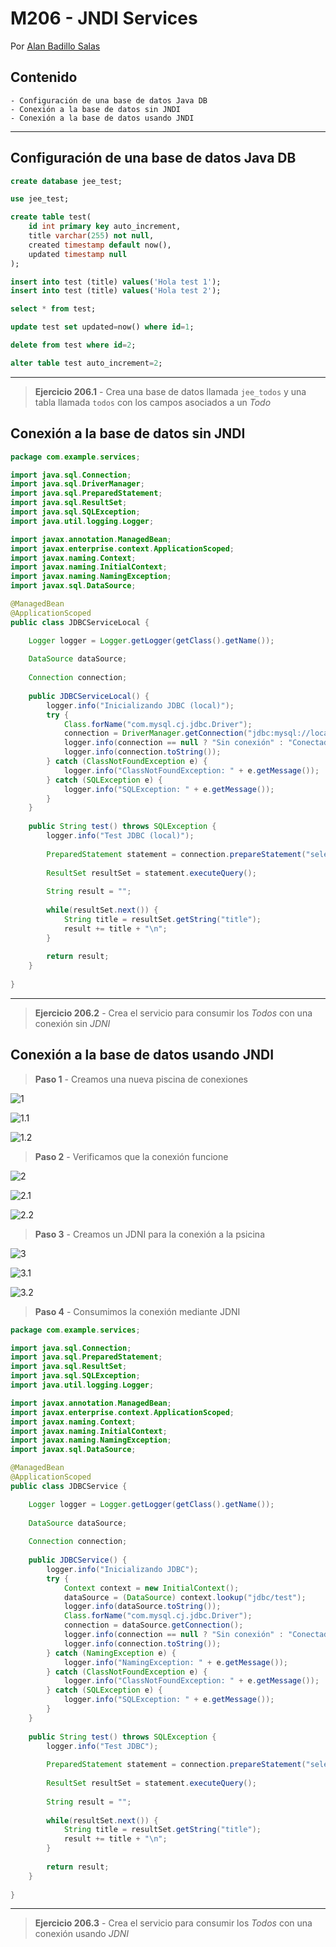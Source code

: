 # M206 - JNDI Services

Por [Alan Badillo Salas](mailto:alan@nomadacode.com)

## Contenido

    - Configuración de una base de datos Java DB
    - Conexión a la base de datos sin JNDI
    - Conexión a la base de datos usando JNDI

---

## Configuración de una base de datos Java DB

```sql
create database jee_test;

use jee_test;

create table test(
	id int primary key auto_increment,
    title varchar(255) not null,
    created timestamp default now(),
    updated timestamp null
);

insert into test (title) values('Hola test 1');
insert into test (title) values('Hola test 2');

select * from test;

update test set updated=now() where id=1;

delete from test where id=2;

alter table test auto_increment=2;
```

---

> **Ejercicio 206.1** - Crea una base de datos llamada `jee_todos` y una tabla llamada `todos` con los campos asociados a un *Todo*

## Conexión a la base de datos sin JNDI

```java
package com.example.services;

import java.sql.Connection;
import java.sql.DriverManager;
import java.sql.PreparedStatement;
import java.sql.ResultSet;
import java.sql.SQLException;
import java.util.logging.Logger;

import javax.annotation.ManagedBean;
import javax.enterprise.context.ApplicationScoped;
import javax.naming.Context;
import javax.naming.InitialContext;
import javax.naming.NamingException;
import javax.sql.DataSource;

@ManagedBean
@ApplicationScoped
public class JDBCServiceLocal {

	Logger logger = Logger.getLogger(getClass().getName());
	
	DataSource dataSource;
	
	Connection connection;
	
	public JDBCServiceLocal() {
		logger.info("Inicializando JDBC (local)");
		try {
			Class.forName("com.mysql.cj.jdbc.Driver");
			connection = DriverManager.getConnection("jdbc:mysql://localhost:3308/jee_test?autoReconnect=true&useSSL=false", "root", "password");
			logger.info(connection == null ? "Sin conexión" : "Conectado");
			logger.info(connection.toString());
		} catch (ClassNotFoundException e) {
			logger.info("ClassNotFoundException: " + e.getMessage());
		} catch (SQLException e) {
			logger.info("SQLException: " + e.getMessage());
		}
	}
	
	public String test() throws SQLException {
		logger.info("Test JDBC (local)");
		
		PreparedStatement statement = connection.prepareStatement("select * from test");
		
		ResultSet resultSet = statement.executeQuery();
		
		String result = "";
		
		while(resultSet.next()) {
			String title = resultSet.getString("title");
			result += title + "\n";
		}
		
		return result;
	}
	
}
```

---

> **Ejercicio 206.2** - Crea el servicio para consumir los *Todos* con una conexión sin *JDNI*

## Conexión a la base de datos usando JNDI

> **Paso 1** - Creamos una nueva piscina de conexiones

![1](./assets/m206/image.png)

![1.1](./assets/m206/image-1.png)

![1.2](./assets/m206/image-2.png)

> **Paso 2** - Verificamos que la conexión funcione

![2](./assets/m206/image-3.png)

![2.1](./assets/m206/image-4.png)

![2.2](./assets/m206/image-7.png)

> **Paso 3** - Creamos un JDNI para la conexión a la psicina

![3](./assets/m206/image-5.png)

![3.1](./assets/m206/image-6.png)

![3.2](./assets/m206/image-8.png)

> **Paso 4** - Consumimos la conexión mediante JDNI

```java
package com.example.services;

import java.sql.Connection;
import java.sql.PreparedStatement;
import java.sql.ResultSet;
import java.sql.SQLException;
import java.util.logging.Logger;

import javax.annotation.ManagedBean;
import javax.enterprise.context.ApplicationScoped;
import javax.naming.Context;
import javax.naming.InitialContext;
import javax.naming.NamingException;
import javax.sql.DataSource;

@ManagedBean
@ApplicationScoped
public class JDBCService {

	Logger logger = Logger.getLogger(getClass().getName());
	
	DataSource dataSource;
	
	Connection connection;
	
	public JDBCService() {
		logger.info("Inicializando JDBC");
		try {
			Context context = new InitialContext();
			dataSource = (DataSource) context.lookup("jdbc/test");
			logger.info(dataSource.toString());
			Class.forName("com.mysql.cj.jdbc.Driver");
			connection = dataSource.getConnection();
			logger.info(connection == null ? "Sin conexión" : "Conectado");
			logger.info(connection.toString());
		} catch (NamingException e) {
			logger.info("NamingException: " + e.getMessage());
		} catch (ClassNotFoundException e) {
			logger.info("ClassNotFoundException: " + e.getMessage());
		} catch (SQLException e) {
			logger.info("SQLException: " + e.getMessage());
		}
	}
	
	public String test() throws SQLException {
		logger.info("Test JDBC");
		
		PreparedStatement statement = connection.prepareStatement("select * from test");
		
		ResultSet resultSet = statement.executeQuery();
		
		String result = "";
		
		while(resultSet.next()) {
			String title = resultSet.getString("title");
			result += title + "\n";
		}
		
		return result;
	}
	
}
```

---

> **Ejercicio 206.3** - Crea el servicio para consumir los *Todos* con una conexión usando *JDNI*